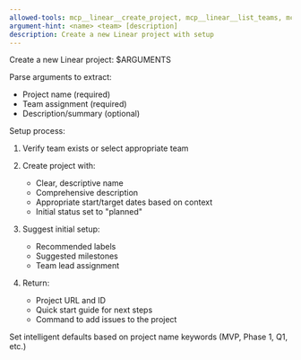 ```yaml
---
allowed-tools: mcp__linear__create_project, mcp__linear__list_teams, mcp__linear__list_users
argument-hint: <name> <team> [description]
description: Create a new Linear project with setup
---
```


Create a new Linear project: $ARGUMENTS

Parse arguments to extract:
- Project name (required)
- Team assignment (required)
- Description/summary (optional)

Setup process:
1. Verify team exists or select appropriate team
2. Create project with:
   - Clear, descriptive name
   - Comprehensive description
   - Appropriate start/target dates based on context
   - Initial status set to "planned"
   
3. Suggest initial setup:
   - Recommended labels
   - Suggested milestones
   - Team lead assignment
   
4. Return:
   - Project URL and ID
   - Quick start guide for next steps
   - Command to add issues to the project

Set intelligent defaults based on project name keywords (MVP, Phase 1, Q1, etc.)